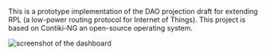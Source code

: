 This is a prototype implementation of the DAO projection draft for extending RPL (a low-power routing protocol for Internet of Things). 
This project is based on Contiki-NG an open-source operating system. 

![screenshot of the dashboard](https://github.com/iliar-rabet/dao-projection/blob/main/dashboard.png)
